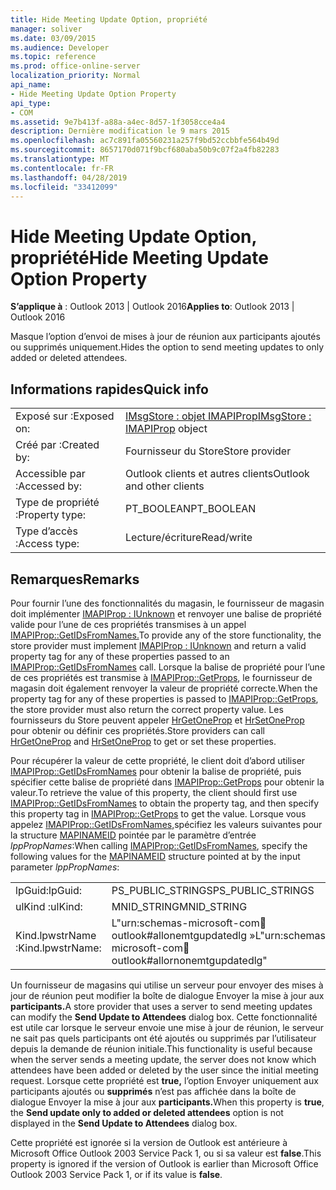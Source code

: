 ```yaml
---
title: Hide Meeting Update Option, propriété
manager: soliver
ms.date: 03/09/2015
ms.audience: Developer
ms.topic: reference
ms.prod: office-online-server
localization_priority: Normal
api_name:
- Hide Meeting Update Option Property
api_type:
- COM
ms.assetid: 9e7b413f-a88a-a4ec-8d57-1f3058cce4a4
description: Dernière modification le 9 mars 2015
ms.openlocfilehash: ac7c891fa05560231a257f9bd52ccbbfe564b49d
ms.sourcegitcommit: 8657170d071f9bcf680aba50b9c07f2a4fb82283
ms.translationtype: MT
ms.contentlocale: fr-FR
ms.lasthandoff: 04/28/2019
ms.locfileid: "33412099"
---
```

# <a name="hide-meeting-update-option-property"></a><span data-ttu-id="2bc19-103">Hide Meeting Update Option, propriété</span><span class="sxs-lookup"><span data-stu-id="2bc19-103">Hide Meeting Update Option Property</span></span>

  
  
<span data-ttu-id="2bc19-104">**S’applique à** : Outlook 2013 | Outlook 2016</span><span class="sxs-lookup"><span data-stu-id="2bc19-104">**Applies to**: Outlook 2013 | Outlook 2016</span></span> 
  
<span data-ttu-id="2bc19-105">Masque l’option d’envoi de mises à jour de réunion aux participants ajoutés ou supprimés uniquement.</span><span class="sxs-lookup"><span data-stu-id="2bc19-105">Hides the option to send meeting updates to only added or deleted attendees.</span></span>
  
## <a name="quick-info"></a><span data-ttu-id="2bc19-106">Informations rapides</span><span class="sxs-lookup"><span data-stu-id="2bc19-106">Quick info</span></span>

|||
|:-----|:-----|
|<span data-ttu-id="2bc19-107">Exposé sur :</span><span class="sxs-lookup"><span data-stu-id="2bc19-107">Exposed on:</span></span>  <br/> |<span data-ttu-id="2bc19-108">[IMsgStore : objet IMAPIProp](imsgstoreimapiprop.md)</span><span class="sxs-lookup"><span data-stu-id="2bc19-108">[IMsgStore : IMAPIProp](imsgstoreimapiprop.md) object</span></span>  <br/> |
|<span data-ttu-id="2bc19-109">Créé par :</span><span class="sxs-lookup"><span data-stu-id="2bc19-109">Created by:</span></span>  <br/> |<span data-ttu-id="2bc19-110">Fournisseur du Store</span><span class="sxs-lookup"><span data-stu-id="2bc19-110">Store provider</span></span>  <br/> |
|<span data-ttu-id="2bc19-111">Accessible par :</span><span class="sxs-lookup"><span data-stu-id="2bc19-111">Accessed by:</span></span>  <br/> |<span data-ttu-id="2bc19-112">Outlook clients et autres clients</span><span class="sxs-lookup"><span data-stu-id="2bc19-112">Outlook and other clients</span></span>  <br/> |
|<span data-ttu-id="2bc19-113">Type de propriété :</span><span class="sxs-lookup"><span data-stu-id="2bc19-113">Property type:</span></span>  <br/> |<span data-ttu-id="2bc19-114">PT_BOOLEAN</span><span class="sxs-lookup"><span data-stu-id="2bc19-114">PT_BOOLEAN</span></span>  <br/> |
|<span data-ttu-id="2bc19-115">Type d’accès :</span><span class="sxs-lookup"><span data-stu-id="2bc19-115">Access type:</span></span>  <br/> |<span data-ttu-id="2bc19-116">Lecture/écriture</span><span class="sxs-lookup"><span data-stu-id="2bc19-116">Read/write</span></span>  <br/> |
   
## <a name="remarks"></a><span data-ttu-id="2bc19-117">Remarques</span><span class="sxs-lookup"><span data-stu-id="2bc19-117">Remarks</span></span>

<span data-ttu-id="2bc19-118">Pour fournir l’une des fonctionnalités du magasin, le fournisseur de magasin doit implémenter [IMAPIProp : IUnknown](imapipropiunknown.md) et renvoyer une balise de propriété valide pour l’une de ces propriétés transmises à un appel [IMAPIProp::GetIDsFromNames.](imapiprop-getidsfromnames.md)</span><span class="sxs-lookup"><span data-stu-id="2bc19-118">To provide any of the store functionality, the store provider must implement [IMAPIProp : IUnknown](imapipropiunknown.md) and return a valid property tag for any of these properties passed to an [IMAPIProp::GetIDsFromNames](imapiprop-getidsfromnames.md) call.</span></span> <span data-ttu-id="2bc19-119">Lorsque la balise de propriété pour l’une de ces propriétés est transmise à [IMAPIProp::GetProps](imapiprop-getprops.md), le fournisseur de magasin doit également renvoyer la valeur de propriété correcte.</span><span class="sxs-lookup"><span data-stu-id="2bc19-119">When the property tag for any of these properties is passed to [IMAPIProp::GetProps](imapiprop-getprops.md), the store provider must also return the correct property value.</span></span> <span data-ttu-id="2bc19-120">Les fournisseurs du Store peuvent appeler [HrGetOneProp](hrgetoneprop.md) et [HrSetOneProp](hrsetoneprop.md) pour obtenir ou définir ces propriétés.</span><span class="sxs-lookup"><span data-stu-id="2bc19-120">Store providers can call [HrGetOneProp](hrgetoneprop.md) and [HrSetOneProp](hrsetoneprop.md) to get or set these properties.</span></span> 
  
<span data-ttu-id="2bc19-121">Pour récupérer la valeur de cette propriété, le client doit d’abord utiliser [IMAPIProp::GetIDsFromNames](imapiprop-getidsfromnames.md) pour obtenir la balise de propriété, puis spécifier cette balise de propriété dans [IMAPIProp::GetProps](imapiprop-getprops.md) pour obtenir la valeur.</span><span class="sxs-lookup"><span data-stu-id="2bc19-121">To retrieve the value of this property, the client should first use [IMAPIProp::GetIDsFromNames](imapiprop-getidsfromnames.md) to obtain the property tag, and then specify this property tag in [IMAPIProp::GetProps](imapiprop-getprops.md) to get the value.</span></span> <span data-ttu-id="2bc19-122">Lorsque vous appelez [IMAPIProp::GetIDsFromNames,](imapiprop-getidsfromnames.md)spécifiez les valeurs suivantes pour la structure [MAPINAMEID](mapinameid.md) pointée par le paramètre d’entrée  _lppPropNames_:</span><span class="sxs-lookup"><span data-stu-id="2bc19-122">When calling [IMAPIProp::GetIDsFromNames](imapiprop-getidsfromnames.md), specify the following values for the [MAPINAMEID](mapinameid.md) structure pointed at by the input parameter  _lppPropNames_:</span></span>
  
|||
|:-----|:-----|
|<span data-ttu-id="2bc19-123">lpGuid:</span><span class="sxs-lookup"><span data-stu-id="2bc19-123">lpGuid:</span></span>  <br/> |<span data-ttu-id="2bc19-124">PS_PUBLIC_STRINGS</span><span class="sxs-lookup"><span data-stu-id="2bc19-124">PS_PUBLIC_STRINGS</span></span>  <br/> |
|<span data-ttu-id="2bc19-125">ulKind :</span><span class="sxs-lookup"><span data-stu-id="2bc19-125">ulKind:</span></span>  <br/> |<span data-ttu-id="2bc19-126">MNID_STRING</span><span class="sxs-lookup"><span data-stu-id="2bc19-126">MNID_STRING</span></span>  <br/> |
|<span data-ttu-id="2bc19-127">Kind.lpwstrName :</span><span class="sxs-lookup"><span data-stu-id="2bc19-127">Kind.lpwstrName:</span></span>  <br/> |<span data-ttu-id="2bc19-128">L"urn:schemas-microsoft-com:office:outlook#allonemtgupdatedlg »</span><span class="sxs-lookup"><span data-stu-id="2bc19-128">L"urn:schemas-microsoft-com:office:outlook#allornonemtgupdatedlg"</span></span>  <br/> |
   
<span data-ttu-id="2bc19-129">Un fournisseur de magasins qui utilise un serveur pour envoyer des mises à jour de réunion peut modifier la boîte de dialogue Envoyer la mise à jour aux **participants.**</span><span class="sxs-lookup"><span data-stu-id="2bc19-129">A store provider that uses a server to send meeting updates can modify the **Send Update to Attendees** dialog box.</span></span> <span data-ttu-id="2bc19-130">Cette fonctionnalité est utile car lorsque le serveur envoie une mise à jour de réunion, le serveur ne sait pas quels participants ont été ajoutés ou supprimés par l’utilisateur depuis la demande de réunion initiale.</span><span class="sxs-lookup"><span data-stu-id="2bc19-130">This functionality is useful because when the server sends a meeting update, the server does not know which attendees have been added or deleted by the user since the initial meeting request.</span></span> <span data-ttu-id="2bc19-131">Lorsque cette propriété est **true,** l’option Envoyer uniquement aux participants ajoutés ou **supprimés** n’est pas affichée dans la boîte de dialogue Envoyer la mise à jour aux **participants.**</span><span class="sxs-lookup"><span data-stu-id="2bc19-131">When this property is **true**, the **Send update only to added or deleted attendees** option is not displayed in the **Send Update to Attendees** dialog box.</span></span> 
  
<span data-ttu-id="2bc19-132">Cette propriété est ignorée si la version de Outlook est antérieure à Microsoft Office Outlook 2003 Service Pack 1, ou si sa valeur est **false**.</span><span class="sxs-lookup"><span data-stu-id="2bc19-132">This property is ignored if the version of Outlook is earlier than Microsoft Office Outlook 2003 Service Pack 1, or if its value is **false**.</span></span>
  

